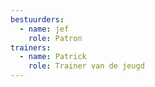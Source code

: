 ```yaml
---
bestuurders:
  - name: jef
    role: Patron
trainers:
  - name: Patrick
    role: Trainer van de jeugd
---
```

